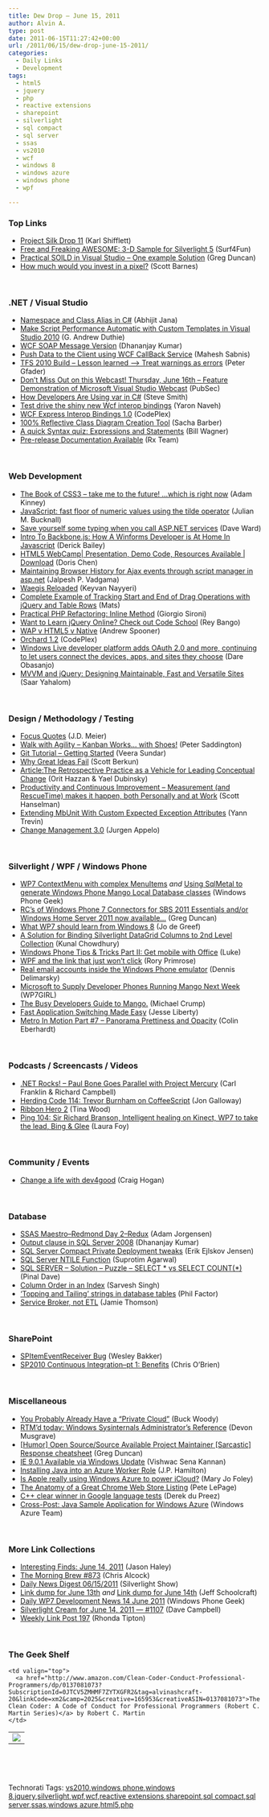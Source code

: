 ```yaml
---
title: Dew Drop – June 15, 2011
author: Alvin A.
type: post
date: 2011-06-15T11:27:42+00:00
url: /2011/06/15/dew-drop-june-15-2011/
categories:
  - Daily Links
  - Development
tags:
  - html5
  - jquery
  - php
  - reactive extensions
  - sharepoint
  - silverlight
  - sql compact
  - sql server
  - ssas
  - vs2010
  - wcf
  - windows 8
  - windows azure
  - windows phone
  - wpf

---
```

### <a name="top"></a>Top Links

  * [Project Silk Drop 11][1] (Karl Shifflett)
  * [Free and Freaking AWESOME: 3-D Sample for Silverlight 5][2] (Surf4Fun)
  * [Practical SOILD in Visual Studio &#8211; One example Solution][3] (Greg Duncan)
  * [How much would you invest in a pixel?][4] (Scott Barnes)

&#160;

### <a name="dotnet"></a>.NET / Visual Studio

  * [Namespace and Class Alias in C#][5] (Abhijit Jana)
  * [Make Script Performance Automatic with Custom Templates in Visual Studio 2010][6] (G. Andrew Duthie)
  * [WCF SOAP Message Version][7] (Dhananjay Kumar)
  * [Push Data to the Client using WCF CallBack Service][8] (Mahesh Sabnis)
  * [TFS 2010 Build &#8211; Lesson learned &#8211;> Treat warnings as errors][9] (Peter Gfader)
  * [Don’t Miss Out on this Webcast! Thursday, June 16th &#8211; Feature Demonstration of Microsoft Visual Studio Webcast][10] (PubSec)
  * [How Developers Are Using var in C#][11] (Steve Smith)
  * [Test drive the shiny new Wcf interop bindings][12] (Yaron Naveh)
  * <a href="http://wcf.codeplex.com/releases/view/68276" target="_blank">WCF Express Interop Bindings 1.0</a> (CodePlex)
  * [100% Reflective Class Diagram Creation Tool][13] (Sacha Barber)
  * [A quick Syntax quiz: Expressions and Statements][14] (Bill Wagner)
  * [Pre-release Documentation Available][15] (Rx Team)

&#160;

### <a name="web"></a>Web Development

  * [The Book of CSS3 – take me to the future! …which is right now][16] (Adam Kinney)
  * [JavaScript: fast floor of numeric values using the tilde operator][17] (Julian M. Bucknall)
  * [Save yourself some typing when you call ASP.NET services][18] (Dave Ward)
  * [Intro To Backbone.js: How A Winforms Developer is At Home In Javascript][19] (Derick Bailey)
  * [HTML5 WebCamp| Presentation, Demo Code, Resources Available | Download][20] (Doris Chen)
  * [Maintaining Browser History for Ajax events through script manager in asp.net][21] (Jalpesh P. Vadgama)
  * [Waegis Reloaded][22] (Keyvan Nayyeri)
  * [Complete Example of Tracking Start and End of Drag Operations with jQuery and Table Rows][23] (Mats)
  * [Practical PHP Refactoring: Inline Method][24] (Giorgio Sironi)
  * [Want to Learn jQuery Online? Check out Code School][25] (Rey Bango)
  * [WAP v HTML5 v Native][26] (Andrew Spooner)
  * <a href="http://orchard.codeplex.com/releases/view/65184" target="_blank">Orchard 1.2</a> (CodePlex)
  * [Windows Live developer platform adds OAuth 2.0 and more, continuing to let users connect the devices, apps, and sites they choose][27] (Dare Obasanjo)
  * [MVVM and jQuery: Designing Maintainable, Fast and Versatile Sites][28] (Saar Yahalom)

&#160;

### <a name="design"></a>Design / Methodology / Testing

  * [Focus Quotes][29] (J.D. Meier)
  * [Walk with Agility – Kanban Works… with Shoes!][30] (Peter Saddington)
  * [Git Tutorial – Getting Started][31] (Veera Sundar)
  * [Why Great Ideas Fail][32] (Scott Berkun)
  * [Article:The Retrospective Practice as a Vehicle for Leading Conceptual Change][33] (Orit Hazzan & Yael Dubinsky)
  * [Productivity and Continuous Improvement &#8211; Measurement (and RescueTime) makes it happen, both Personally and at Work][34] (Scott Hanselman)
  * [Extending MbUnit With Custom Expected Exception Attributes][35] (Yann Trevin)
  * [Change Management 3.0][36] (Jurgen Appelo)

&#160;

### <a name="silverlight"></a>Silverlight / WPF / Windows Phone

  * [WP7 ContextMenu with complex MenuItems][37] _and_&#160;<a href="http://www.windowsphonegeek.com/articles/Using-SqlMetal-to-generate-Windows-Phone-Mango-Local-Database-classes" target="_blank">Using SqlMetal to generate Windows Phone Mango Local Database classes</a> (Windows Phone Geek)
  * [RC’s of Windows Phone 7 Connectors for SBS 2011 Essentials and/or Windows Home Server 2011 now available…][38] (Greg Duncan)
  * [What WP7 should learn from Windows 8][39] (Jo de Greef)
  * [A Solution for Binding Silverlight DataGrid Columns to 2nd Level Collection][40] (Kunal Chowdhury)
  * [Windows Phone Tips & Tricks Part II: Get mobile with Office][41] (Luke)
  * [WPF and the link that just won’t click][42] (Rory Primrose)
  * [Real email accounts inside the Windows Phone emulator][43] (Dennis Delimarsky)
  * [Microsoft to Supply Developer Phones Running Mango Next Week][44] (WP7GIRL)
  * [The Busy Developers Guide to Mango.][45] (Michael Crump)
  * [Fast Application Switching Made Easy][46] (Jesse Liberty)
  * [Metro In Motion Part #7 – Panorama Prettiness and Opacity][47] (Colin Eberhardt)

&#160;

### <a name="podcasts"></a>Podcasts / Screencasts / Videos

  * <a href="http://www.dotnetrocks.com/default.aspx?ShowNum=671" target="_blank">.NET Rocks! &#8211; Paul Bone Goes Parallel with Project Mercury</a> (Carl Franklin & Richard Campbell)
  * [Herding Code 114: Trevor Burnham on CoffeeScript][48] (Jon Galloway)
  * [Ribbon Hero 2][49] (Tina Wood)
  * [Ping 104: Sir Richard Branson, Intelligent healing on Kinect, WP7 to take the lead, Bing & Glee][50] (Laura Foy)

&#160;

### <a name="events"></a>Community / Events

  * [Change a life with dev4good][51] (Craig Hogan)

&#160;

### <a name="db"></a>Database

  * [SSAS Maestro–Redmond Day 2–Redux][52] (Adam Jorgensen)
  * [Output clause in SQL Server 2008][53] (Dhananjay Kumar)
  * [SQL Server Compact Private Deployment tweaks][54] (Erik Ejlskov Jensen)
  * [SQL Server NTILE Function][55] (Suprotim Agarwal)
  * [SQL SERVER – Solution – Puzzle – SELECT \* vs SELECT COUNT(\*)][56] (Pinal Dave)
  * [Column Order in an Index][57] (Sarvesh Singh)
  * [&#8216;Topping and Tailing&#8217; strings in database tables][58] (Phil Factor)
  * [Service Broker, not ETL][59] (Jamie Thomson)

&#160;

### <a name="sp"></a>SharePoint

  * [SPItemEventReceiver Bug][60] (Wesley Bakker)
  * [SP2010 Continuous Integration–pt 1: Benefits][61] (Chris O&#8217;Brien)

&#160;

### <a name="misc"></a>Miscellaneous

  * [You Probably Already Have a “Private Cloud”][62] (Buck Woody)
  * [RTM’d today: Windows Sysinternals Administrator&#8217;s Reference][63] (Devon Musgrave)
  * [[Humor] Open Source/Source Available Project Maintainer [Sarcastic] Response cheatsheet][64] (Greg Duncan)
  * [IE 9.0.1 Available via Windows Update][65] (Vishwac Sena Kannan)
  * [Installing Java into an Azure Worker Role][66] (J.P. Hamilton)
  * [Is Apple really using Windows Azure to power iCloud?][67] (Mary Jo Foley)
  * [The Anatomy of a Great Chrome Web Store Listing][68] (Pete LePage)
  * [C++ clear winner in Google language tests][69] (Derek du Preez)
  * [Cross-Post: Java Sample Application for Windows Azure][70] (Windows Azure Team)

&#160;

### <a name="links"></a>More Link Collections

  * [Interesting Finds: June 14, 2011][71] (Jason Haley)
  * [The Morning Brew #873][72] (Chris Alcock)
  * [Daily News Digest 06/15/2011][73] (Silverlight Show)
  * [Link dump for June 13th][74] _and_ [Link dump for June 14th][75] (Jeff Schoolcraft)
  * [Daily WP7 Development News 14 June 2011][76] (Windows Phone Geek)
  * [Silverlight Cream for June 14, 2011 &#8212; #1107][77] (Dave Campbell)
  * <a href="http://rhondatipton.net/2011/06/15/weekly-link-post-197/" target="_blank">Weekly Link Post 197</a> (Rhonda Tipton)

&#160;

### <a name="shelf"></a>The Geek Shelf

<table border="0" cellspacing="0" cellpadding="0">
  <tr>
    <td>
      <img data-recalc-dims="1" decoding="async" src="https://i0.wp.com/ecx.images-amazon.com/images/I/51BSQqef%252B6L._SL160_.jpg?w=660" />
    </td>
    
    <td valign="top">
      <a href="http://www.amazon.com/Clean-Coder-Conduct-Professional-Programmers/dp/0137081073?SubscriptionId=0JTCV5ZMHMF7ZYTXGFR2&tag=alvinashcraft-20&linkCode=xm2&camp=2025&creative=165953&creativeASIN=0137081073">The Clean Coder: A Code of Conduct for Professional Programmers (Robert C. Martin Series)</a> by Robert C. Martin
    </td>
  </tr>
</table>

&#160;

<div style="padding-bottom: 0px; margin: 0px; padding-left: 0px; padding-right: 0px; display: inline; float: none; padding-top: 0px" id="scid:C16BAC14-9A3D-4c50-9394-FBFEF7A93539:ede26e49-39a6-42fd-a1ea-2e20fc829485" class="wlWriterEditableSmartContent">
  <!--dotnetkickit-->
</div>

&#160;

<div style="padding-bottom: 0px; margin: 0px; padding-left: 0px; padding-right: 0px; display: inline; float: none; padding-top: 0px" id="scid:0767317B-992E-4b12-91E0-4F059A8CECA8:5d353b68-d6f3-4143-a68c-8b7295edded4" class="wlWriterEditableSmartContent">
  Technorati Tags: <a href="http://technorati.com/tags/vs2010" rel="tag">vs2010</a>,<a href="http://technorati.com/tags/windows+phone" rel="tag">windows phone</a>,<a href="http://technorati.com/tags/windows+8" rel="tag">windows 8</a>,<a href="http://technorati.com/tags/jquery" rel="tag">jquery</a>,<a href="http://technorati.com/tags/silverlight" rel="tag">silverlight</a>,<a href="http://technorati.com/tags/wpf" rel="tag">wpf</a>,<a href="http://technorati.com/tags/wcf" rel="tag">wcf</a>,<a href="http://technorati.com/tags/reactive+extensions" rel="tag">reactive extensions</a>,<a href="http://technorati.com/tags/sharepoint" rel="tag">sharepoint</a>,<a href="http://technorati.com/tags/sql+compact" rel="tag">sql compact</a>,<a href="http://technorati.com/tags/sql+server" rel="tag">sql server</a>,<a href="http://technorati.com/tags/ssas" rel="tag">ssas</a>,<a href="http://technorati.com/tags/windows+azure" rel="tag">windows azure</a>,<a href="http://technorati.com/tags/html5" rel="tag">html5</a>,<a href="http://technorati.com/tags/php" rel="tag">php</a>
</div>

 [1]: http://karlshifflett.wordpress.com/2011/06/14/project-silk-drop-11/
 [2]: http://feedproxy.google.com/~r/BuildingGamesBasedOnSilverlightAndExpressions/~3/PSOBXKWo6fg/free-and-freaking-awesome-3-d-sample-for-silverlight-5.aspx
 [3]: http://coolthingoftheday.blogspot.com/2011/06/practical-soild-in-visual-studio-one.html
 [4]: http://feedproxy.google.com/~r/MsMossyblog/~3/c4eaJJ2cHo8/645
 [5]: http://dailydotnettips.com/2011/06/14/namespace-and-class-alias-in-c/
 [6]: http://feeds.devhammer.net/~r/devhammer/~3/Fs_KbDi4a3U/make-script-performance-automatic-with-custom-templates-in-visual-studio-2010
 [7]: http://debugmode.net/2011/06/14/wcf-soap-message-version/
 [8]: http://feedproxy.google.com/~r/netCurryRecentArticles/~3/MYzcS17HoZg/ShowArticle.aspx
 [9]: http://feedproxy.google.com/~r/PeterGfader/~3/Je1d-6Fw6pE/tfs-2010-build-lesson-learned-treat.html
 [10]: http://blogs.msdn.com/b/publicsector/archive/2011/06/14/don-t-miss-out-on-this-webcast-thursday-june-16th-feature-demonstration-of-microsoft-visual-studio-webcast.aspx
 [11]: http://stevesmithblog.com/blog/how-developers-are-using-var-in-c/
 [12]: http://feedproxy.google.com/~r/WebServices20/~3/5I-lwG4RyNA/test-drive-shiny-new-wcf-interop.html
 [13]: http://www.codeproject.com/KB/cs/AutoDiagrammer.aspx
 [14]: http://feedproxy.google.com/~r/billwagner/~3/0vhmCiO4I6M/AquickSyntaxquizExpressionsandStatements
 [15]: http://blogs.msdn.com/b/rxteam/archive/2011/06/14/pre-release-documentation-available.aspx
 [16]: http://adamkinney.com/blog/2011/06/14/the-book-of-css3-take-me-to-the-future-which-is-right-now/
 [17]: http://blog.boyet.com/blog/javascriptlessons/javascript-fast-floor-of-numeric-values-using-the-tilde-operator/
 [18]: http://feedproxy.google.com/~r/Encosia/~3/banKJ1mHQVg/
 [19]: http://feedproxy.google.com/~r/LosTechies/~3/FBoxs-CrpOQ/
 [20]: http://blogs.msdn.com/b/dorischen/archive/2011/06/14/html5-webcamp-presentation-demo-code-resources-available-download.aspx
 [21]: http://feedproxy.google.com/~r/blogspot/DotNetJalps/~3/76vwXYEcx3Y/maintaining-browser-history-for-ajax.html
 [22]: http://www.nayyeri.net/waegis-reloaded
 [23]: http://e-mats.org/2011/06/complete-example-of-tracking-start-and-end-of-drag-operations-with-jquery-and-table-rows/
 [24]: http://feeds.dzone.com/~r/zones/agile/~3/hLgEcjx0fSE/practical-php-refactoring-0
 [25]: http://blogs.msdn.com/b/scriptjunkie/archive/2011/06/14/want-to-learn-jquery-online-check-out-code-school.aspx
 [26]: http://feedproxy.google.com/~r/ubelly/~3/I2J0WGjtaW4/
 [27]: http://windowsteamblog.com/windows_live/b/windowslive/archive/2011/06/14/windows-live-developer-platform-adds-oauth-2-0-and-more-continuing-to-let-users-connect-the-devices-apps-and-sites-they-choose.aspx
 [28]: http://services.social.microsoft.com/feeds/FeedItem?feedId=00000000-0000-0000-0000-000000000000&itemId=81ac622f-2a4c-4697-8a61-5b6a2b8d4669&title=MVVM+and+jQuery%3a+Designing+Maintainable%2c+Fast+and+Versatile+Sites&uri=http%3a%2f%2fmsdn.microsoft.com%2fscriptjunkie%2fhh297451.aspx&k=foogSWJ3M73eE%2fkoTyC%2bJ13%2fTM90wqEcMg6z8XimE7I%3d
 [29]: http://feedproxy.google.com/~r/SourcesOfInsight/~3/iWVdURO7rq4/
 [30]: http://feedproxy.google.com/~r/agilescout/~3/x56SQMCHwAQ/
 [31]: http://feedproxy.google.com/~r/veerasundar/dreamz/~3/A0gJJVf-7eo/
 [32]: http://www.scottberkun.com/blog/2011/why-great-ideas-fail/
 [33]: http://www.infoq.com/articles/Retrospective-Practice-Conceptual-Change
 [34]: http://feedproxy.google.com/~r/ScottHanselman/~3/duiVcbJ9MoU/ProductivityAndContinuousImprovementMeasurementAndRescueTimeMakesItHappenBothPersonallyAndAtWork.aspx
 [35]: http://feedproxy.google.com/~r/InterfacingReality/~3/Aa6p6M9nueg/extending-mbunit-with-custom-expected.html
 [36]: http://feedproxy.google.com/~r/noop/~3/QD8int8W8ao/change-management-30.html
 [37]: http://www.windowsphonegeek.com/tips/WP7-ContextMenu-with-complex-MenuItems
 [38]: http://coolthingoftheday.blogspot.com/2011/06/rcs-of-windows-phone-7-connectors-for.html
 [39]: http://jodegreef.wordpress.com/2011/06/14/what-wp7-should-learn-from-windows-8/
 [40]: http://feedproxy.google.com/~r/kunal2383/~3/KcrmhukCUjY/solution-for-binding-silverlight.html
 [41]: http://www.mykindofphone.com/windows-phone-tips-tricks-part-ii-get-mobile-with-office
 [42]: http://feedproxy.google.com/~r/RoryPrimrose/~3/WQuK4Pu_r2I/post.aspx
 [43]: http://feeds.dzone.com/~r/zones/dotnet/~3/yEtX-BzCl8M/real-email-accounts-inside
 [44]: http://www.wp7connect.com/2011/06/14/microsoft-to-supply-developer-phones-running-mango-next-week/
 [45]: http://mobile.dzone.com/news/busy-developers-guide-mango
 [46]: http://feedproxy.google.com/~r/JesseLiberty-SilverlightGeek/~3/pVj55CPKCjQ/
 [47]: http://www.scottlogic.co.uk/blog/colin/2011/06/metro-in-motion-part-7-panorama-prettiness-and-opacity/
 [48]: http://herdingcode.com/?p=321
 [49]: http://channel9.msdn.com/Shows/TheOfficeBlog/Ribbon-Hero-2
 [50]: http://channel9.msdn.com/Shows/PingShow/Ping-104-Sir-Richard-Branson-Intelligent-healing-on-Kinect-WP7-to-take-the-lead-Bing--Glee
 [51]: http://feedproxy.google.com/~r/ubelly/~3/hBgXqJn-hL0/
 [52]: http://www.sqlservercentral.com/blogs/adamjorgensen/archive/2011/06/14/ssas-maestro_1320_redmond-day-2_1320_redux.aspx
 [53]: http://debugmode.net/2011/06/14/output-clause-in-sql-server-2008/
 [54]: http://feedproxy.google.com/~r/ErikejBlogsAboutSqlCompactnetAndRelatedStuff/~3/ZLZJYwa9aDE/sql-server-compact-private-deployment.html
 [55]: http://feedproxy.google.com/~r/sqlservercurry/blog/~3/kIS99v7GAv0/sql-server-ntile-function.html
 [56]: http://blog.sqlauthority.com/2011/06/15/sql-server-solution-puzzle-select-vs-select-count/
 [57]: http://feedproxy.google.com/~r/sqlserverpedia/~3/7OpSVekP7fA/
 [58]: http://www.sqlservercentral.com/blogs/philfactor/archive/2011/06/14/topping-and-tailing-strings-in-database-tables.aspx
 [59]: http://feedproxy.google.com/~r/jamiet/~3/9_PZR7DRouI/service-broker-not-etl.aspx
 [60]: http://weblogs.asp.net/wesleybakker/archive/2011/06/15/spitemeventreceiver-bug.aspx
 [61]: http://feedproxy.google.com/~r/ChrisObrien/~3/28SZz69Q8wI/sp2010-continuous-integrationpt-1.html
 [62]: http://blogs.msdn.com/b/buckwoody/archive/2011/06/14/you-probably-already-have-a-private-cloud.aspx
 [63]: http://blogs.msdn.com/b/microsoft_press/archive/2011/06/14/rtm-d-today-windows-sysinternals-administrator-s-reference.aspx
 [64]: http://coolthingoftheday.blogspot.com/2011/06/humor-open-sourcesource-available.html
 [65]: http://blogs.msdn.com/b/ie/archive/2011/06/14/ie-9-0-1-available-via-windows-update.aspx
 [66]: http://jphamilton.net/azure/installing-java-into-an-azure-worker-role
 [67]: http://www.zdnet.com/blog/microsoft/is-apple-really-using-windows-azure-to-power-icloud/9687
 [68]: http://feedproxy.google.com/~r/PeteLePage/~3/gxN7Stq9zkc/
 [69]: http://www.computing.co.uk/ctg/news/2076322/-winner-google-language-tests
 [70]: http://blogs.msdn.com/b/windowsazure/archive/2011/06/14/cross-post-java-sample-application-for-windows-azure.aspx
 [71]: http://jasonhaley.com/blog/post.aspx?id=d640cf5e-e2e5-4e42-a26d-a225d871bb52
 [72]: http://feedproxy.google.com/~r/ReflectivePerspective/~3/B48BnHii2Nk/
 [73]: http://feedproxy.google.com/~r/silverlightshow/~3/R7i6xE_OQuE/Daily-News-Digest-06-15-2011.aspx
 [74]: http://thequeue.net/blog/2011/06/13/link-dump-for-june-13th-2/
 [75]: http://thequeue.net/blog/2011/06/14/link-dump-for-june-14th-2/
 [76]: http://www.windowsphonegeek.com/news/daily-wp7-development-news-14-june-2011
 [77]: http://geekswithblogs.net/WynApseTechnicalMusings/archive/2011/06/14/145868.aspx
